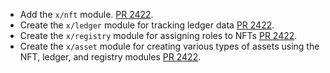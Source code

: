 * Add the `x/nft` module. [PR 2422](https://github.com/provenance-io/provenance/pull/2422).
* Create the `x/ledger` module for tracking ledger data [PR 2422](https://github.com/provenance-io/provenance/pull/2422).
* Create the `x/registry` module for assigning roles to NFTs [PR 2422](https://github.com/provenance-io/provenance/pull/2422).
* Create the `x/asset` module for creating various types of assets using the NFT, ledger, and registry modules [PR 2422](https://github.com/provenance-io/provenance/pull/2422).
